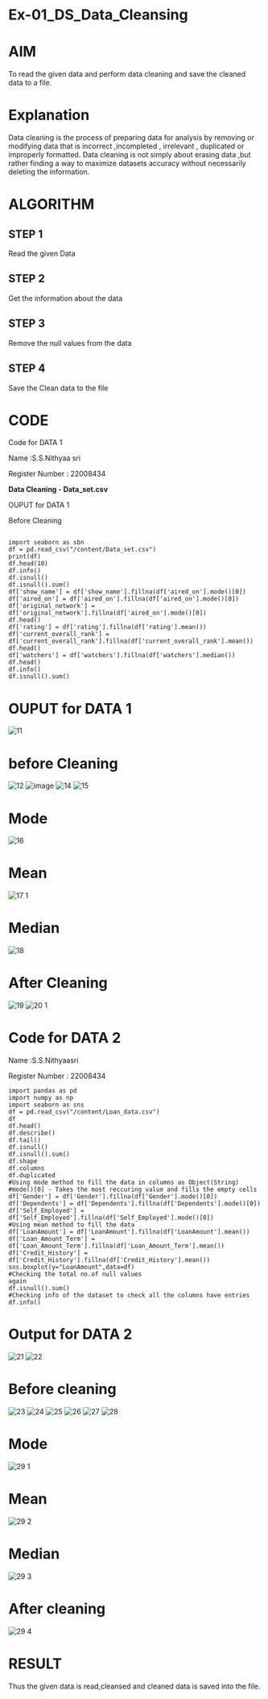 # Ex-01_DS_Data_Cleansing
# AIM
To read the given data and perform data cleaning and save the cleaned data to a file.

# Explanation
Data cleaning is the process of preparing data for analysis by removing or modifying data that is incorrect ,incompleted , irrelevant , duplicated or improperly formatted. Data cleaning is not simply about erasing data ,but rather finding a way to maximize datasets accuracy without necessarily deleting the information.

# ALGORITHM
## STEP 1
Read the given Data

## STEP 2
Get the information about the data

## STEP 3
Remove the null values from the data

## STEP 4
Save the Clean data to the file

# CODE

Code for DATA 1

Name :S.S.Nithyaa sri

Register Number : 22008434

**Data Cleaning - Data_set.csv**

OUPUT for DATA 1

Before Cleaning

```

import seaborn as sbn
df = pd.read_csv("/content/Data_set.csv")
print(df)
df.head(10)
df.info()
df.isnull()
df.isnull().sum()
df['show_name'] = df['show_name'].fillna(df['aired_on'].mode()[0])
df['aired_on'] = df['aired_on'].fillna(df['aired_on'].mode()[0])
df['original_network'] = df['original_network'].fillna(df['aired_on'].mode()[0])
df.head()
df['rating'] = df['rating'].fillna(df['rating'].mean())
df['current_overall_rank'] =
df['current_overall_rank'].fillna(df['current_overall_rank'].mean())
df.head()
df['watchers'] = df['watchers'].fillna(df['watchers'].median())
df.head()
df.info()
df.isnull().sum()

```

# OUPUT for DATA 1
![11](https://user-images.githubusercontent.com/119122478/226107963-4e4fcd06-495c-4a3c-ac67-96ef543f59e3.png)

# before Cleaning

![12](https://user-images.githubusercontent.com/119122478/226108063-23b8fa14-620d-4727-bc02-0c07ba20a343.png)
![image](https://user-images.githubusercontent.com/119122478/226108100-dbec5ada-e1de-4fab-bd1b-b3e4846ab7aa.png)
![14](https://user-images.githubusercontent.com/119122478/226108136-3741d0d1-2603-499c-bf49-281aab378d2a.png)
![15](https://user-images.githubusercontent.com/119122478/226108254-8cf27585-bec7-4a73-8559-dd16ebbb22cd.png)

# Mode

![16](https://user-images.githubusercontent.com/119122478/226108307-9aa8e5c7-e019-4944-b69f-ce744c4832cd.png)

# Mean

![17 1](https://user-images.githubusercontent.com/119122478/226108364-7e76af53-876e-439d-bd65-4bf1bafc1b43.png)

# Median
![18](https://user-images.githubusercontent.com/119122478/226108446-bd540ff9-190e-4a83-b659-0085ff910d51.png)

# After Cleaning
![19](https://user-images.githubusercontent.com/119122478/226108494-c0a8ed21-5502-4514-9f97-cf938f1e70cc.png)
![20 1](https://user-images.githubusercontent.com/119122478/226108543-c3c56b58-18bf-48ca-a863-4638cbaa0325.png)

# Code for DATA 2

Name :S.S.Nithyaasri

Register Number : 22008434

```
import pandas as pd
import numpy as np
import seaborn as sns
df = pd.read_csv("/content/Loan_data.csv")
df
df.head()
df.describe()
df.tail()
df.isnull()
df.isnull().sum()
df.shape
df.columns
df.duplicated
#Using mode method to fill the data in columns as Object(String)
#mode()[0] - Takes the most reccuring value and fills the empty cells
df['Gender'] = df['Gender'].fillna(df['Gender'].mode()[0])
df['Dependents'] = df['Dependents'].fillna(df['Dependents'].mode()[0])
df['Self_Employed'] = df['Self_Employed'].fillna(df['Self_Employed'].mode()[0])
#Using mean method to fill the data
df['LoanAmount'] = df['LoanAmount'].fillna(df['LoanAmount'].mean())
df['Loan_Amount_Term'] = df['Loan_Amount_Term'].fillna(df['Loan_Amount_Term'].mean())
df['Credit_History'] = df['Credit_History'].fillna(df['Credit_History'].mean())
sns.boxplot(y="LoanAmount",data=df)
#Checking the total no.of null values
again
df.isnull().sum()
#Checking info of the dataset to check all the columns have entries
df.info()
```

# Output for DATA 2

![21](https://user-images.githubusercontent.com/119122478/226108693-f44c119e-4ff4-42ba-871b-a5b5740f54e4.png)
![22](https://user-images.githubusercontent.com/119122478/226108783-f356828b-5276-4925-8a37-aea01107edbe.png)

# Before cleaning

![23](https://user-images.githubusercontent.com/119122478/226108819-207b9381-966f-4164-8f7b-8fb9ef4256e4.png)
![24](https://user-images.githubusercontent.com/119122478/226108888-c350f401-cc5a-41bf-bae3-9797a72f0c63.png)
![25](https://user-images.githubusercontent.com/119122478/226108933-551f27c7-3782-443c-bd96-5d01338d66d6.png)
![26](https://user-images.githubusercontent.com/119122478/226108974-404a9de6-1f0a-4f53-b43d-3d0e257ea65f.png)
![27](https://user-images.githubusercontent.com/119122478/226109013-fad08956-cdfa-4b2d-8560-6238f9ddd60d.png)
![28](https://user-images.githubusercontent.com/119122478/226109065-8cbed5df-bcfd-4c14-b076-1a1adb8e9079.png)

# Mode
![29 1](https://user-images.githubusercontent.com/119122478/226109151-a04ddc0d-9360-449a-8b52-060aecb0bd48.png)

# Mean
![29 2](https://user-images.githubusercontent.com/119122478/226109196-48080397-985c-41e2-985d-976231546e09.png)

# Median
![29 3](https://user-images.githubusercontent.com/119122478/226109229-011f32ed-3e7f-490b-91e5-348856e33d4f.png)

# After cleaning
![29 4](https://user-images.githubusercontent.com/119122478/226109318-3abf96c0-7238-450d-b76a-c8d32d27f93d.png)

# RESULT
Thus the given data is read,cleansed and cleaned data is saved into the file.
